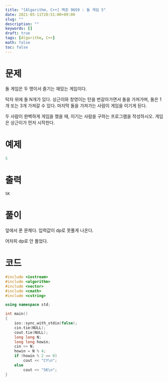 ```yaml
---
title: "[Algorithm, C++] 백준 9659 : 돌 게임 5"
date: 2021-05-11T20:51:00+09:00
slug: ""
description: ""
keywords: []
draft: true
tags: [Algorithm, C++]
math: false
toc: false
---
```

# 문제

돌 게임은 두 명이서 즐기는 재밌는 게임이다.

탁자 위에 돌 N개가 있다. 상근이와 창영이는 턴을 번갈아가면서 돌을 가져가며, 돌은 1개 또는 3개 가져갈 수 있다. 마지막 돌을 가져가는 사람이 게임을 이기게 된다.

두 사람이 완벽하게 게임을 했을 때, 이기는 사람을 구하는 프로그램을 작성하시오. 게임은 상근이가 먼저 시작한다.

# 예제

```cpp
5
```

# 출력

```cpp
SK
```

# 풀이

앞에서 푼 문제다. 입력값이 dp로 못풀게 나온다.

어차피 dp로 안 풀었다.

# 코드

```cpp
#include <iostream>
#include <algorithm>
#include <vector>
#include <cmath>
#include <cstring>

using namespace std;

int main()
{
	ios::sync_with_stdio(false);
	cin.tie(NULL);
	cout.tie(NULL);
	long long N;
	long long howin;
	cin >> N;
	howin = N % 4;
	if (howin % 2 == 0)
		cout << "CY\n";
	else
		cout << "SK\n";
}
```
